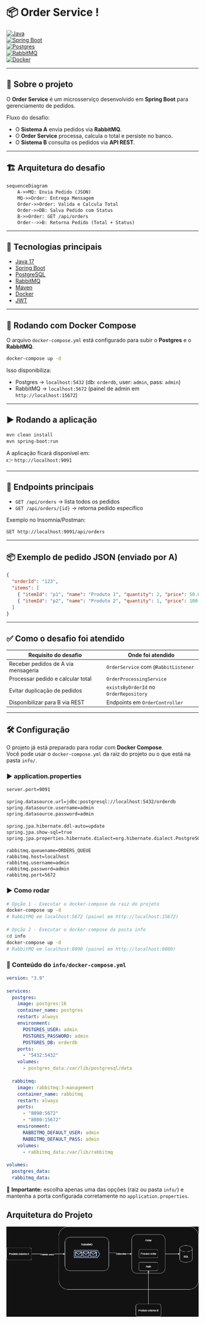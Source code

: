 # 📦 Order Service !

[![Java](https://img.shields.io/badge/Java-17-red?logo=java&logoColor=white)](https://www.oracle.com/java/)  
[![Spring Boot](https://img.shields.io/badge/Spring%20Boot-3.x-brightgreen?logo=spring&logoColor=white)](https://spring.io/projects/spring-boot)  
[![Postgres](https://img.shields.io/badge/Postgres-16-blue?logo=postgresql&logoColor=white)](https://www.postgresql.org/)  
[![RabbitMQ](https://img.shields.io/badge/RabbitMQ-3.x-orange?logo=rabbitmq&logoColor=white)](https://www.rabbitmq.com/)  
[![Docker](https://img.shields.io/badge/Docker-🐳-blue?logo=docker&logoColor=white)](https://www.docker.com/)

---

## 📖 Sobre o projeto
O **Order Service** é um microsserviço desenvolvido em **Spring Boot** para gerenciamento de pedidos.  

Fluxo do desafio:
- O **Sistema A** envia pedidos via **RabbitMQ**.  
- O **Order Service** processa, calcula o total e persiste no banco.  
- O **Sistema B** consulta os pedidos via **API REST**.  

---

## 🏗 Arquitetura do desafio

```
sequenceDiagram
    A->>MQ: Envia Pedido (JSON)
    MQ->>Order: Entrega Mensagem
    Order->>Order: Valida e Calcula Total
    Order->>DB: Salva Pedido com Status
    B->>Order: GET /api/orders
    Order-->>B: Retorna Pedido (Total + Status)

```

---

## 🚀 Tecnologias principais
- [Java 17](https://www.oracle.com/java/)  
- [Spring Boot](https://spring.io/projects/spring-boot)  
- [PostgreSQL](https://www.postgresql.org/)  
- [RabbitMQ](https://www.rabbitmq.com/)  
- [Maven](https://maven.apache.org/)  
- [Docker](https://www.docker.com/)  
- [JWT](https://jwt.io/)  

---

## 🐳 Rodando com Docker Compose

O arquivo `docker-compose.yml` está configurado para subir o **Postgres** e o **RabbitMQ**.

```bash
docker-compose up -d
```

Isso disponibiliza:
- Postgres → `localhost:5432` (db: `orderdb`, user: `admin`, pass: `admin`)  
- RabbitMQ → `localhost:5672` (painel de admin em `http://localhost:15672`)  

---

## ▶️ Rodando a aplicação

```bash
mvn clean install
mvn spring-boot:run
```

A aplicação ficará disponível em:  
👉 `http://localhost:9091`

---

## 🔗 Endpoints principais

- `GET /api/orders` → lista todos os pedidos  
- `GET /api/orders/{id}` → retorna pedido específico  

Exemplo no Insomnia/Postman:
```http
GET http://localhost:9091/api/orders
```

---

## 📦 Exemplo de pedido JSON (enviado por A)

```json
{
  "orderId": "123",
  "items": [
    { "itemId": "p1", "name": "Produto 1", "quantity": 2, "price": 50.0 },
    { "itemId": "p2", "name": "Produto 2", "quantity": 1, "price": 100.0 }
  ]
}
```

---

## ✅ Como o desafio foi atendido

| Requisito do desafio              | Onde foi atendido |
|-----------------------------------|------------------|
| Receber pedidos de A via mensageria | `OrderService` com `@RabbitListener` |
| Processar pedido e calcular total  | `OrderProcessingService` |
| Evitar duplicação de pedidos       | `existsByOrderId` no `OrderRepository` |
| Disponibilizar para B via REST     | Endpoints em `OrderController` |

---

## 🛠️ Configuração

O projeto já está preparado para rodar com **Docker Compose**.  
Você pode usar o `docker-compose.yml` da raiz do projeto ou o que está na pasta `info/`.  

### ▶️ application.properties

```properties
server.port=9091

spring.datasource.url=jdbc:postgresql://localhost:5432/orderdb
spring.datasource.username=admin
spring.datasource.password=admin

spring.jpa.hibernate.ddl-auto=update
spring.jpa.show-sql=true
spring.jpa.properties.hibernate.dialect=org.hibernate.dialect.PostgreSQLDialect

rabbitmq.queuename=ORDERS_QUEUE
rabbitmq.host=localhost
rabbitmq.username=admin
rabbitmq.password=admin
rabbitmq.port=5672
```

### ▶️ Como rodar

```bash
# Opção 1 - Executar o docker-compose da raiz do projeto
docker-compose up -d
# RabbitMQ em localhost:5672 (painel em http://localhost:15672)

# Opção 2 - Executar o docker-compose da pasta info
cd info
docker-compose up -d
# RabbitMQ em localhost:8090 (painel em http://localhost:8080)
```

### 📂 Conteúdo do `info/docker-compose.yml`

```yaml
version: "3.9"

services:
  postgres:
    image: postgres:16
    container_name: postgres
    restart: always
    environment:
      POSTGRES_USER: admin
      POSTGRES_PASSWORD: admin
      POSTGRES_DB: orderdb
    ports:
      - "5432:5432"
    volumes:
      - postgres_data:/var/lib/postgresql/data

  rabbitmq:
    image: rabbitmq:3-management
    container_name: rabbitmq
    restart: always
    ports:
      - "8090:5672"    
      - "8080:15672"  
    environment:
      RABBITMQ_DEFAULT_USER: admin
      RABBITMQ_DEFAULT_PASS: admin
    volumes:
      - rabbitmq_data:/var/lib/rabbitmq

volumes:
  postgres_data:
  rabbitmq_data:
```
📌 **Importante:** escolha apenas uma das opções (raiz ou pasta `info/`) e mantenha a porta configurada corretamente no `application.properties`.

## Arquitetura do Projeto

![Diagrama](docs/arquitetura.png)

